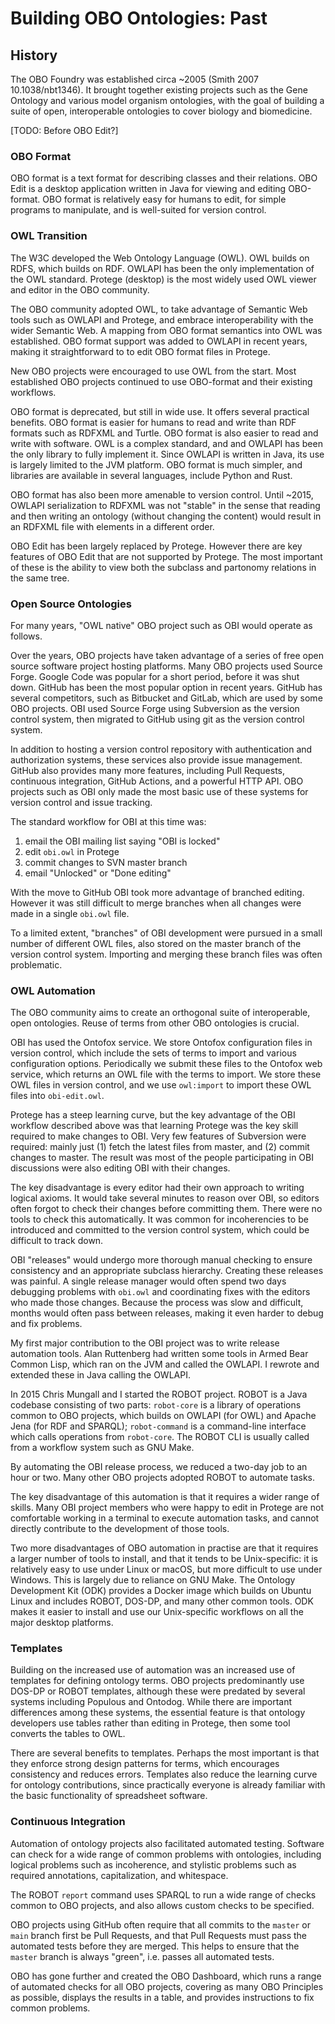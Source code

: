 # Building OBO Ontologies: Past

## History

The OBO Foundry was established circa ~2005 (Smith 2007 10.1038/nbt1346).
It brought together existing projects such as the Gene Ontology
and various model organism ontologies,
with the goal of building a suite of open, interoperable ontologies
to cover biology and biomedicine.

[TODO: Before OBO Edit?]

### OBO Format

OBO format is a text format for describing classes and their relations.
OBO Edit is a desktop application written in Java for viewing and editing OBO-format.
OBO format is relatively easy for humans to edit,
for simple programs to manipulate,
and is well-suited for version control.

[obo-format]: https://owlcollab.github.io/oboformat/doc/GO.format.obo-1_4.html
[obo-edit]: http://oboedit.org

### OWL Transition

The W3C developed the Web Ontology Language (OWL).
OWL builds on RDFS, which builds on RDF.
OWLAPI has been the only implementation of the OWL standard.
Protege (desktop) is the most widely used OWL viewer and editor
in the OBO community.

The OBO community adopted OWL,
to take advantage of Semantic Web tools such as OWLAPI and Protege,
and embrace interoperability with the wider Semantic Web.
A mapping from OBO format semantics into OWL was established.
OBO format support was added to OWLAPI in recent years,
making it straightforward to to edit OBO format files in Protege.

New OBO projects were encouraged to use OWL from the start.
Most established OBO projects continued to use OBO-format
and their existing workflows.

OBO format is deprecated, but still in wide use.
It offers several practical benefits.
OBO format is easier for humans to read and write
than RDF formats such as RDFXML and Turtle.
OBO format is also easier to read and write with software.
OWL is a complex standard, and
and OWLAPI has been the only library to fully implement it.
Since OWLAPI is written in Java,
its use is largely limited to the JVM platform.
OBO format is much simpler,
and libraries are available in several languages,
include Python and Rust.

OBO format has also been more amenable to version control.
Until ~2015, OWLAPI serialization to RDFXML was not "stable"
in the sense that reading and then writing an ontology
(without changing the content)
would result in an RDFXML file
with elements in a different order.

OBO Edit has been largely replaced by Protege.
However there are key features of OBO Edit
that are not supported by Protege.
The most important of these is the ability to view
both the subclass and partonomy relations
in the same tree.

### Open Source Ontologies

For many years, "OWL native" OBO project such as OBI
would operate as follows.

Over the years,
OBO projects have taken advantage
of a series of free open source software project hosting platforms.
Many OBO projects used Source Forge.
Google Code was popular for a short period,
before it was shut down.
GitHub has been the most popular option in recent years.
GitHub has several competitors,
such as Bitbucket and GitLab,
which are used by some OBO projects.
OBI used Source Forge using Subversion as the version control system,
then migrated to GitHub using git as the version control system.

In addition to hosting a version control repository
with authentication and authorization systems,
these services also provide issue management.
GitHub also provides many more features,
including 
Pull Requests,
continuous integration,
GitHub Actions,
and a powerful HTTP API.
OBO projects such as OBI
only made the most basic use of these systems
for version control and issue tracking.

The standard workflow for OBI at this time was:

1. email the OBI mailing list saying "OBI is locked"
2. edit `obi.owl` in Protege
3. commit changes to SVN master branch
4. email "Unlocked" or "Done editing"

With the move to GitHub
OBI took more advantage of branched editing.
However it was still difficult to merge branches
when all changes were made in a single `obi.owl` file.

To a limited extent,
"branches" of OBI development
were pursued in a small number of different OWL files,
also stored on the master branch of the version control system.
Importing and merging these branch files was often problematic.

### OWL Automation

The OBO community aims to create an orthogonal suite
of interoperable, open ontologies.
Reuse of terms from other OBO ontologies is crucial.

OBI has used the Ontofox service.
We store Ontofox configuration files in version control,
which include the sets of terms to import
and various configuration options.
Periodically we submit these files to the Ontofox web service,
which returns an OWL file with the terms to import.
We store these OWL files in version control,
and we use `owl:import` to import these OWL files into `obi-edit.owl`.

Protege has a steep learning curve,
but the key advantage of the OBI workflow described above
was that learning Protege was the key skill
required to make changes to OBI.
Very few features of Subversion were required:
mainly just (1) fetch the latest files from master,
and (2) commit changes to master.
The result was most of the people participating in OBI discussions
were also editing OBI with their changes.

The key disadvantage is every editor had their own approach
to writing logical axioms.
It would take several minutes to reason over OBI,
so editors often forgot to check their changes before committing them.
There were no tools to check this automatically.
It was common for incoherencies to be introduced
and committed to the version control system,
which could be difficult to track down.

OBI "releases" would undergo more thorough manual checking
to ensure consistency and an appropriate subclass hierarchy.
Creating these releases was painful.
A single release manager would often spend two days
debugging problems with `obi.owl`
and coordinating fixes with the editors who made those changes.
Because the process was slow and difficult,
months would often pass between releases,
making it even harder to debug and fix problems.

My first major contribution to the OBI project
was to write release automation tools.
Alan Ruttenberg had written some tools in Armed Bear Common Lisp,
which ran on the JVM and called the OWLAPI.
I rewrote and extended these in Java calling the OWLAPI.

In 2015 Chris Mungall and I started the ROBOT project.
ROBOT is a Java codebase consisting of two parts:
`robot-core` is a library of operations common to OBO projects,
which builds on OWLAPI (for OWL) and Apache Jena (for RDF and SPARQL);
`robot-command` is a command-line interface which calls
operations from `robot-core`.
The ROBOT CLI is usually called from a workflow system such as GNU Make.

By automating the OBI release process,
we reduced a two-day job to an hour or two.
Many other OBO projects adopted ROBOT to automate tasks.

The key disadvantage of this automation
is that it requires a wider range of skills.
Many OBI project members who were happy to edit in Protege
are not comfortable working in a terminal to execute automation tasks,
and cannot directly contribute to the development of those tools.

Two more disadvantages of OBO automation in practise
are that it requires a larger number of tools to install,
and that it tends to be Unix-specific:
it is relatively easy to use under Linux or macOS,
but more difficult to use under Windows.
This is largely due to reliance on GNU Make.
The Ontology Development Kit (ODK) provides a Docker image
which builds on Ubuntu Linux
and includes ROBOT, DOS-DP, and many other common tools.
ODK makes it easier to install and use our Unix-specific workflows
on all the major desktop platforms.


### Templates 

Building on the increased use of automation
was an increased use of templates for defining ontology terms.
OBO projects predominantly use DOS-DP or ROBOT templates,
although these were predated by several systems
including Populous and Ontodog.
While there are important differences among these systems,
the essential feature is that ontology developers use tables
rather than editing in Protege,
then some tool converts the tables to OWL.

There are several benefits to templates.
Perhaps the most important is that they enforce strong design patterns for terms,
which encourages consistency and reduces errors.
Templates also reduce the learning curve for ontology contributions,
since practically everyone is already familiar
with the basic functionality of spreadsheet software.


### Continuous Integration

Automation of ontology projects also facilitated automated testing.
Software can check for a wide range of common problems with ontologies,
including logical problems such as incoherence,
and stylistic problems such as required annotations, capitalization, and whitespace.

The ROBOT `report` command uses SPARQL to run a wide range of checks
common to OBO projects,
and also allows custom checks to be specified.

OBO projects using GitHub often require
that all commits to the `master` or `main` branch first be Pull Requests,
and that Pull Requests must pass the automated tests
before they are merged.
This helps to ensure that the `master` branch is always "green",
i.e. passes all automated tests.

OBO has gone further and created the OBO Dashboard,
which runs a range of automated checks for all OBO projects,
covering as many OBO Principles as possible,
displays the results in a table,
and provides instructions to fix common problems.



